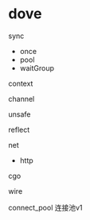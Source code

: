 # dove

sync
- once
- pool
- waitGroup

context

channel

unsafe

reflect

net
- http

cgo

wire

connect_pool 连接池v1